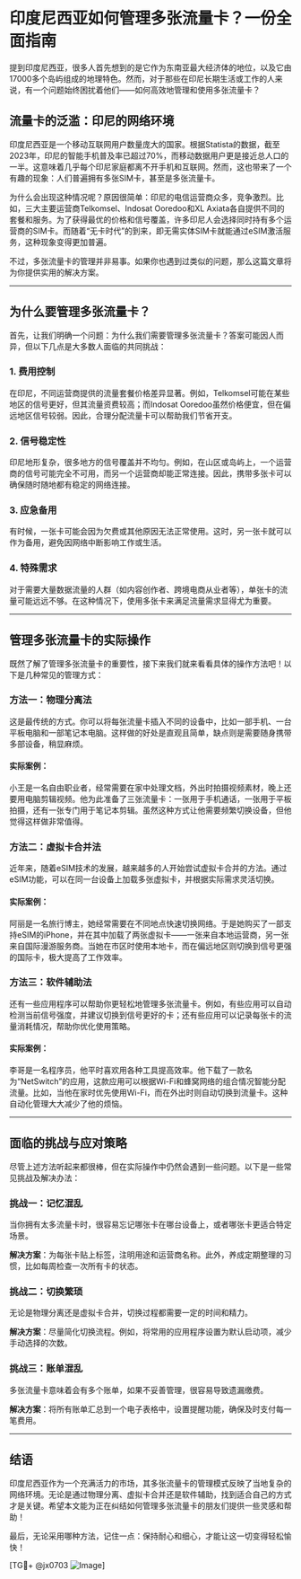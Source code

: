 # 印度尼西亚如何管理多张流量卡？一份全面指南

提到印度尼西亚，很多人首先想到的是它作为东南亚最大经济体的地位，以及它由17000多个岛屿组成的地理特色。然而，对于那些在印尼长期生活或工作的人来说，有一个问题始终困扰着他们——如何高效地管理和使用多张流量卡？

## 流量卡的泛滥：印尼的网络环境

印度尼西亚是一个移动互联网用户数量庞大的国家。根据Statista的数据，截至2023年，印尼的智能手机普及率已超过70%，而移动数据用户更是接近总人口的一半。这意味着几乎每个印尼家庭都离不开手机和互联网。然而，这也带来了一个有趣的现象：人们普遍拥有多张SIM卡，甚至是多张流量卡。

为什么会出现这种情况呢？原因很简单：印尼的电信运营商众多，竞争激烈。比如，三大主要运营商Telkomsel、Indosat Ooredoo和XL Axiata各自提供不同的套餐和服务。为了获得最优的价格和信号覆盖，许多印尼人会选择同时持有多个运营商的SIM卡。而随着“无卡时代”的到来，即无需实体SIM卡就能通过eSIM激活服务，这种现象变得更加普遍。

不过，多张流量卡的管理并非易事。如果你也遇到过类似的问题，那么这篇文章将为你提供实用的解决方案。

---

## 为什么要管理多张流量卡？

首先，让我们明确一个问题：为什么我们需要管理多张流量卡？答案可能因人而异，但以下几点是大多数人面临的共同挑战：

### 1. **费用控制**
   在印尼，不同运营商提供的流量套餐价格差异显著。例如，Telkomsel可能在某些地区的信号更好，但其流量资费较高；而Indosat Ooredoo虽然价格便宜，但在偏远地区信号较弱。因此，合理分配流量卡可以帮助我们节省开支。

### 2. **信号稳定性**
   印尼地形复杂，很多地方的信号覆盖并不均匀。例如，在山区或岛屿上，一个运营商的信号可能完全不可用，而另一个运营商却能正常连接。因此，携带多张卡可以确保随时随地都有稳定的网络连接。

### 3. **应急备用**
   有时候，一张卡可能会因为欠费或其他原因无法正常使用。这时，另一张卡就可以作为备用，避免因网络中断影响工作或生活。

### 4. **特殊需求**
   对于需要大量数据流量的人群（如内容创作者、跨境电商从业者等），单张卡的流量可能远远不够。在这种情况下，使用多张卡来满足流量需求显得尤为重要。

---

## 管理多张流量卡的实际操作

既然了解了管理多张流量卡的重要性，接下来我们就来看看具体的操作方法吧！以下是几种常见的管理方式：

### 方法一：物理分离法
这是最传统的方式。你可以将每张流量卡插入不同的设备中，比如一部手机、一台平板电脑和一部笔记本电脑。这样做的好处是直观且简单，缺点则是需要随身携带多部设备，稍显麻烦。

#### 实际案例：
小王是一名自由职业者，经常需要在家中处理文档，外出时拍摄视频素材，晚上还要用电脑剪辑视频。他为此准备了三张流量卡：一张用于手机通话，一张用于平板拍摄，还有一张专门用于笔记本剪辑。虽然这种方式让他需要频繁切换设备，但他觉得这样做非常值得。

### 方法二：虚拟卡合并法
近年来，随着eSIM技术的发展，越来越多的人开始尝试虚拟卡合并的方法。通过eSIM功能，可以在同一台设备上加载多张虚拟卡，并根据实际需求灵活切换。

#### 实际案例：
阿丽是一名旅行博主，她经常需要在不同地点快速切换网络。于是她购买了一部支持eSIM的iPhone，并在其中加载了两张虚拟卡——一张来自本地运营商，另一张来自国际漫游服务商。当她在市区时使用本地卡，而在偏远地区则切换到信号更强的国际卡，极大提高了工作效率。

### 方法三：软件辅助法
还有一些应用程序可以帮助你更轻松地管理多张流量卡。例如，有些应用可以自动检测当前信号强度，并建议切换到信号更好的卡；还有些应用可以记录每张卡的流量消耗情况，帮助你优化使用策略。

#### 实际案例：
李哥是一名程序员，他平时喜欢用各种工具提高效率。他下载了一款名为“NetSwitch”的应用，这款应用可以根据Wi-Fi和蜂窝网络的组合情况智能分配流量。比如，当他在家时优先使用Wi-Fi，而在外出时则自动切换到流量卡。这种自动化管理大大减少了他的烦恼。

---

## 面临的挑战与应对策略

尽管上述方法听起来都很棒，但在实际操作中仍然会遇到一些问题。以下是一些常见挑战及解决办法：

### 挑战一：记忆混乱
当你拥有太多流量卡时，很容易忘记哪张卡在哪台设备上，或者哪张卡更适合特定场景。

**解决方案**：为每张卡贴上标签，注明用途和运营商名称。此外，养成定期整理的习惯，比如每周检查一次所有卡的状态。

### 挑战二：切换繁琐
无论是物理分离还是虚拟卡合并，切换过程都需要一定的时间和精力。

**解决方案**：尽量简化切换流程。例如，将常用的应用程序设置为默认启动项，减少手动选择的次数。

### 挑战三：账单混乱
多张流量卡意味着会有多个账单，如果不妥善管理，很容易导致遗漏缴费。

**解决方案**：将所有账单汇总到一个电子表格中，设置提醒功能，确保及时支付每一笔费用。

---

## 结语

印度尼西亚作为一个充满活力的市场，其多张流量卡的管理模式反映了当地复杂的网络环境。无论是通过物理分离、虚拟卡合并还是软件辅助，找到适合自己的方式才是关键。希望本文能为正在纠结如何管理多张流量卡的朋友们提供一些灵感和帮助！

最后，无论采用哪种方法，记住一点：保持耐心和细心，才能让这一切变得轻松愉快！

[TG💪+ @jx0703 ![Image](https://github.com/user-attachments/assets/dbca1d08-cadb-493c-b0ec-ad6f7a83f270)]